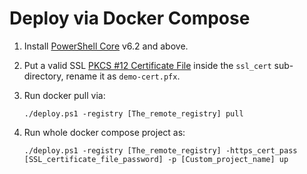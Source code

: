 # Deploy via Docker Compose

1. Install [PowerShell Core](https://github.com/powershell/powershell) v6.2 and above.
2. Put a valid SSL [PKCS #12 Certificate File](https://fileinfo.com/extension/pfx#PKCS_#12_Certificate_File) inside the `ssl_cert` sub-directory, rename it as `demo-cert.pfx`.
3. Run docker pull via:  
  
    ```Shell
    ./deploy.ps1 -registry [The_remote_registry] pull
    ```

4. Run whole docker compose project as:  
  
    ```Shell
    ./deploy.ps1 -registry [The_remote_registry] -https_cert_pass [SSL_certificate_file_password] -p [Custom_project_name] up
    ```
